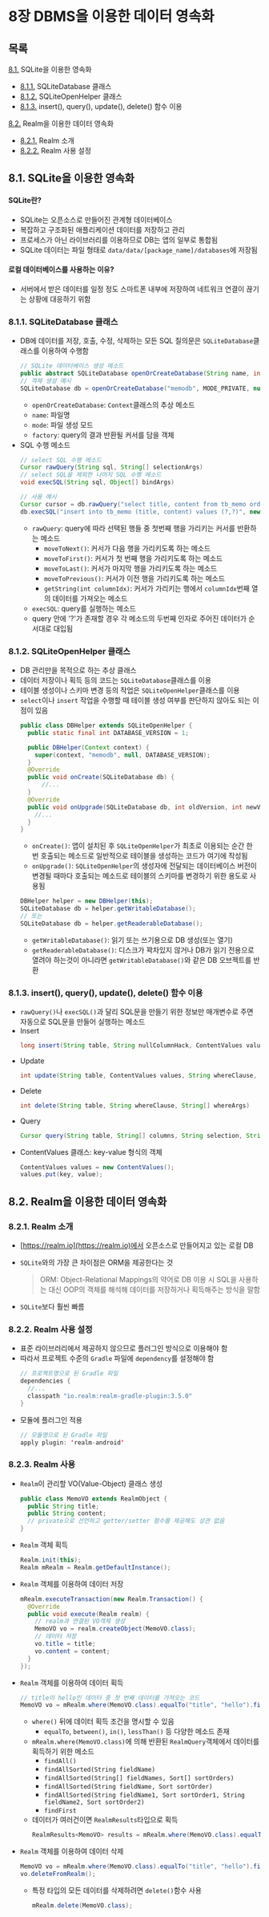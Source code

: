 # 8장 DBMS을 이용한 데이터 영속화
## 목록
[8.1.]() SQLite을 이용한 영속화
  - [8.1.1.]() SQLiteDatabase 클래스
  - [8.1.2.]() SQLiteOpenHelper 클래스
  - [8.1.3.]() insert(), query(), update(), delete() 함수 이용

[8.2.]() Realm을 이용한 데이터 영속화
  - [8.2.1.]() Realm 소개
  - [8.2.2.]() Realm 사용 설정

## 8.1. SQLite을 이용한 영속화
#### SQLite란?
- SQLite는 오픈소스로 만들어진 관계형 데이터베이스
- 복잡하고 구조화된 애플리케이션 데이터를 저장하고 관리
- 프로세스가 아닌 라이브러리를 이용하므로 DB는 앱의 일부로 통합됨
- SQLite 데이터는 파일 형태로 `data/data/[package_name]/databases`에 저장됨
#### 로컬 데이터베이스를 사용하는 이유?
- 서버에서 받은 데이터를 일정 정도 스마트폰 내부에 저장하여 네트워크 연결이 끊기는 상황에 대응하기 위함

### 8.1.1. SQLiteDatabase 클래스
- DB에 데이터를 저장, 호출, 수정, 삭제하는 모든 SQL 질의문은 `SQLiteDatabase`클래스를 이용하여 수행함
  ```Java
  // SQLite 데이터베이스 생성 메소드
  public abstract SQLiteDatabase openOrCreateDatabase(String name, int mode, SQLiteDatabase.CursorFactory factory)
  // 객체 생성 예시
  SQLiteDatabase db = openOrCreateDatabase("memodb", MODE_PRIVATE, null);
  ```
  - `openOrCreateDatabase`: `Context`클래스의 추상 메소드
  - `name`: 파일명
  - `mode`: 파일 생성 모드
  - `factory`: query의 결과 반환될 커서를 담을 객체
- SQL 수행 메소드
  ```Java
  // select SQL 수행 메소드
  Cursor rawQuery(String sql, String[] selectionArgs)
  // select SQL을 제외한 나머지 SQL 수행 메소드
  void execSQL(String sql, Object[] bindArgs)

  // 사용 예시
  Cursor cursor = db.rawQuery("select title, content from tb_memo order by _id desc limit 1", null);
  db.execSQL("insert into tb_memo (title, content) values (?,?)", new String[]{title, content});
  ```
  - `rawQuery`: query에 따라 선택된 행들 중 첫번째 행을 가리키는 커서를 반환하는 메소드
    - `moveToNext()`: 커서가 다음 행을 가리키도록 하는 메소드
    - `moveToFirst()`: 커서가 첫 번째 행을 가리키도록 하는 메소드
    - `moveToLast()`: 커서가 마지막 행을 가리키도록 하는 메소드
    - `moveToPrevious()`: 커서가 이전 행을 가리키도록 하는 메소드
    - `getString(int columnIdx)`: 커서가 가리키는 행에서 `columnIdx`번째 열의 데이터를 가져오는 메소드
  - `execSQL`: query를 실행하는 메소드
  - query 안에 '?'가 존재할 경우 각 메소드의 두번째 인자로 주어진 데이터가 순서대로 대입됨

### 8.1.2. SQLiteOpenHelper 클래스
- DB 관리만을 목적으로 하는 추상 클래스
- 데이터 저장이나 획득 등의 코드는 `SQLiteDatabase`클래스를 이용
- 테이블 생성이나 스키마 변경 등의 작업은 `SQLiteOpenHelper`클래스를 이용
- `select`이나 `insert` 작업을 수행할 때 테이블 생성 여부를 판단하지 않아도 되는 이점이 있음
  ```Java
  public class DBHelper extends SQLiteOpenHelper {
    public static final int DATABASE_VERSION = 1;

    public DBHelper(Context context) {
      super(context, "memodb", null, DATABASE_VERSION);
    }
    @Override
    public void onCreate(SQLiteDatabase db) {
        //...
    }
    @Override
    public void onUpgrade(SQLiteDatabase db, int oldVersion, int newVersion) {
      //...
    }
  }
  ```
  - `onCreate()`: 앱이 설치된 후 `SQLiteOpenHelper`가 최초로 이용되는 순간 한 번 호출되는 메소드로 일반적으로 테이블을 생성하는 코드가 여기에 작성됨
  - `onUpgrade()`: `SQLiteOpenHelper`의 생성자에 전달되는 데이터베이스 버전이 변경될 때마다 호출되는 메소드로 테이블의 스키마를 변경하기 위한 용도로 사용됨
  ```Java
  DBHelper helper = new DBHelper(this);
  SQLiteDatabase db = helper.getWritableDatabase();
  // 또는
  SQLiteDatabase db = helper.getReaderableDatabase();
  ```
  - `getWritableDatabase()`: 읽기 또는 쓰기용으로 DB 생성(또는 열기)
  - `getReaderableDatabase()`: 디스크가 꽉차있지 않거나 DB가 읽기 전용으로 열려야 하는것이 아니라면 `getWritableDatabase()`와 같은 DB 오브젝트를 반환

### 8.1.3. insert(), query(), update(), delete() 함수 이용
- `rawQuery()`나 `execSQL()`과 달리 SQL문을 만들기 위한 정보만 매개변수로 주면 자동으로 SQL문을 만들어 실행하는 메소드
- Insert
  ```Java
  long insert(String table, String nullColumnHack, ContentValues values)
  ```
- Update
  ```Java
  int update(String table, ContentValues values, String whereClause, String[] whereArgs)
  ```
- Delete
  ```Java
  int delete(String table, String whereClause, String[] whereArgs)
  ```
- Query
  ```Java
  Cursor query(String table, String[] columns, String selection, String[] selectionArgs, String groupBy, String having, String orderBy, String limit)
  ```
- ContentValues 클래스: key-value 형식의 객체
  ```Java
  ContentValues values = new ContentValues();
  values.put(key, value);
  ```

## 8.2. Realm을 이용한 데이터 영속화
### 8.2.1. Realm 소개
- [https://realm.io](https://realm.io)에서 오픈소스로 만들어지고 있는 로컬 DB
- `SQLite`와의 가장 큰 차이점은 ORM을 제공한다는 것
  > ORM: Object-Relational Mappings의 약어로 DB 이용 시 SQL을 사용하는 대신 OOP의 객체를 해석해 데이터를 저장하거나 획득해주는 방식을 말함

- `SQLite`보다 훨씬 빠름
### 8.2.2. Realm 사용 설정
- 표준 라이브러리에서 제공하지 않으므로 플러그인 방식으로 이용해야 함
- 따라서 프로젝트 수준의 `Gradle` 파일에 `dependency`를 설정해야 함
  ```Java
  // 프로젝트명으로 된 Gradle 파일
  dependencies {
    //...
    classpath "io.realm:realm-gradle-plugin:3.5.0"
  }
  ```
- 모듈에 플러그인 적용
  ```Java
  // 모듈명으로 된 Gradle 파일
  apply plugin: 'realm-android'
  ```
### 8.2.3. Realm 사용
- `Realm`이 관리할 VO(Value-Object) 클래스 생성
  ```Java
  public class MemoVO extends RealmObject {
    public String title;
    public String content;
    // private으로 선언하고 getter/setter 함수를 제공해도 상관 없음
  }
  ```
- `Realm` 객체 획득
  ```Java
  Realm.init(this);
  Realm mRealm = Realm.getDefaultInstance();
  ```
- `Realm` 객체를 이용하여 데이터 저장
  ```Java
  mRealm.executeTransaction(new Realm.Transaction() {
    @Override
    public void execute(Realm realm) {
      // realm과 연결된 VO객체 생성
      MemoVO vo = realm.createObject(MemoVO.class);
      // 데이터 저장
      vo.title = title;
      vo.content = content;
    }
  });
  ```
- `Realm` 객체를 이용하여 데이터 획득
  ```Java
  // title이 hello인 데이터 중 첫 번째 데이터를 가져오는 코드
  MemoVO vo = mRealm.where(MemoVO.class).equalTo("title", "hello").findFirst();
  ```
  - `where()` 뒤에 데이터 획득 조건을 명시할 수 있음
    - `equalTo`, `between()`, `in()`, `lessThan()` 등 다양한 메소드 존재
  - `mRealm.where(MemoVO.class)`에 의해 반환된 `RealmQuery`객체에서 데이터를 획득하기 위한 메소드
    - `findAll()`
    - `findAllSorted(String fieldName)`
    - `findAllSorted(String[] fieldNames, Sort[] sortOrders)`
    - `findAllSorted(String fieldName, Sort sortOrder)`
    - `findAllSorted(String fieldName1, Sort sortOrder1, String fieldName2, Sort sortOrder2)`
    - `findFirst`
  - 데이터가 여러건이면 `RealmResults`타입으로 획득
    ```Java
    RealmResults<MemoVO> results = mRealm.where(MemoVO.class).equalTo("title", "Tiger").findAll();
    ```
- `Realm` 객체를 이용하여 데이터 삭제
  ```Java
  MemoVO vo = mRealm.where(MemoVO.class).equalTo("title", "hello").findFirst();
  vo.deleteFromRealm();
  ```
  - 특정 타입의 모든 데이터를 삭제하려면 `delete()`함수 사용
    ```Java
    mRealm.delete(MemoVO.class);
    ```

